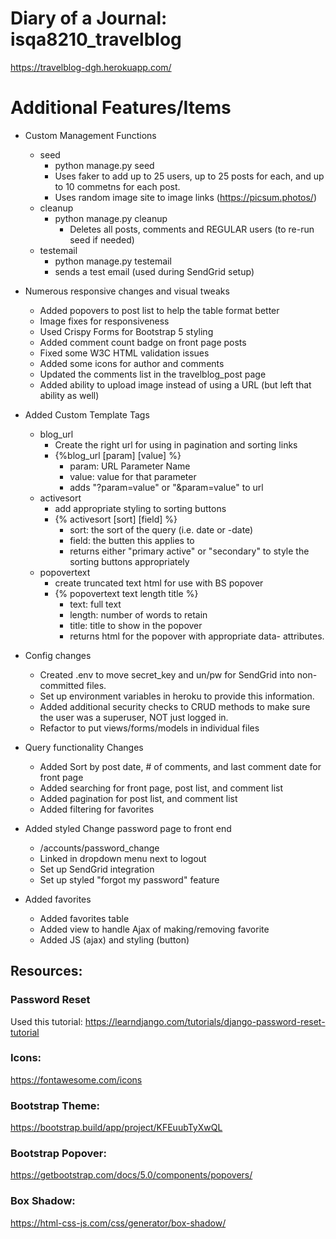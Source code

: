# Diary of a Journal: isqa8210_travelblog
https://travelblog-dgh.herokuapp.com/

# Additional Features/Items
- Custom Management Functions
  - seed
    - python manage.py seed
    - Uses faker to add up to 25 users, up to 25 posts for each, and up to 10 commetns for each post.
    - Uses random image site to image links (https://picsum.photos/)
  - cleanup
     - python manage.py cleanup
          - Deletes all posts, comments and REGULAR users (to re-run seed if needed)
  - testemail
      - python manage.py testemail
      - sends a test email (used during SendGrid setup)


- Numerous responsive changes and visual tweaks
    - Added popovers to post list to help the table format better
    - Image fixes for responsiveness
    - Used Crispy Forms for Bootstrap 5 styling
    - Added comment count badge on front page posts
    - Fixed some W3C HTML validation issues
    - Added some icons for author and comments
    - Updated the comments list in the travelblog_post page
    - Added ability to upload image instead of using a URL (but left that ability as well)


- Added Custom Template Tags
    - blog_url
        - Create the right url for using in pagination and sorting links
        - {%blog_url [param] [value] %}
          - param: URL Parameter Name
          - value: value for that parameter
          - adds "?param=value" or "&param=value" to url
    - activesort
        - add appropriate styling to sorting buttons
        - {% activesort [sort] [field] %}
          - sort: the sort of the query (i.e. date or -date)
          - field: the butten this applies to
          - returns either "primary active" or "secondary" to style the sorting buttons appropriately
    - popovertext
        - create truncated text html for use with BS popover
        - {% popovertext text length title %}
          - text: full text
          - length: number of words to retain
          - title: title to show in the popover
          - returns html for the popover with appropriate data- attributes.
      

- Config changes
    - Created .env to move secret_key and un/pw for SendGrid into non-committed files.  
    - Set up environment variables in heroku to provide this information.
    - Added additional security checks to CRUD methods to make sure the user was a superuser, NOT just logged in.
    - Refactor to put views/forms/models in individual files
  

- Query functionality Changes
    - Added Sort by post date, # of comments, and last comment date for front page
    - Added searching for front page, post list, and comment list
    - Added pagination for post list, and comment list
    - Added filtering for favorites 
  

- Added styled Change password page to front end
    - /accounts/password_change
    - Linked in dropdown menu next to logout
    - Set up SendGrid integration
    - Set up styled "forgot my password" feature
  

- Added favorites
  - Added favorites table
  - Added view to handle Ajax of making/removing favorite
  - Added JS (ajax) and styling (button)


## Resources:
### Password Reset
Used this tutorial: https://learndjango.com/tutorials/django-password-reset-tutorial

### Icons:
https://fontawesome.com/icons

### Bootstrap Theme:
https://bootstrap.build/app/project/KFEuubTyXwQL

### Bootstrap Popover:
https://getbootstrap.com/docs/5.0/components/popovers/ 

### Box Shadow:
https://html-css-js.com/css/generator/box-shadow/

